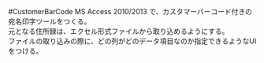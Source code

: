 ﻿#CustomerBarCode
MS Access 2010/2013 で、カスタマーバーコード付きの宛名印字ツールをつくる。  
元となる住所録は、エクセル形式ファイルから取り込めるようにする。  
ファイルの取り込みの際に、どの列がどのデータ項目なのか指定できるようなUIをつける。  

